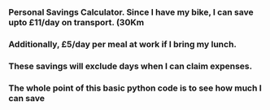 ### Personal Savings Calculator. Since I have my bike, I can save upto £11/day on transport. (30Km
### Additionally, £5/day per meal at work if I bring my lunch.
### These savings will exclude days when I can claim expenses.

### The whole point of this basic python code is to see how much I can save 
